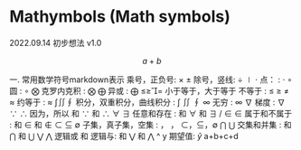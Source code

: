 # Mathymbols (Math symbols)

2022.09.14 初步想法 v1.0

$$
a+b
$$

⼀. 常⽤数学符号markdown表⽰
乘号，正负号: $\times$ $\pm$
除号，竖线: $\div$ $\mid$
⋅
点：
: 
$\cdot$
∘
圆
: 
$\circ$
⨂
克罗内克积
: 
$\bigotimes$
⨁
异或
: 
$\bigoplus$
≤≥=
⼩于等于，⼤于等于 不等于
: 
$\leq$ $\geq$ $\neq$
≈
约等于
: 
$\approx$
∫∬∮
积分，双重积分，曲线积分
: 
$\int$ $\iint$ $\oint$
∞
⽆穷
: 
$\infty$
∇
梯度
: 
$\nabla$
∵
∴
因为，所以
 和 
$\because$ 和 $\therefore$
∀
∃
任意和存在
: 
 和 
$\forall$ 和 $\exists$
/
∈
∈
属于和不属于
: 
 和 
$\in$ 和 $\notin$
⊂
⊆
∅
⼦集，真⼦集，空集
: 
，
，
$\subset$，$\subseteq$，$\emptyset$
⋂
⋃
交集和并集
:
 和 
$\bigcap$ 和 $\bigcup$
⋁
⋀
逻辑或 和 逻辑与:
 和 
$\bigvee$ 和 $\bigwedge$
^
y
期望值: $\hat{y}$
a+b+c+d&#10;